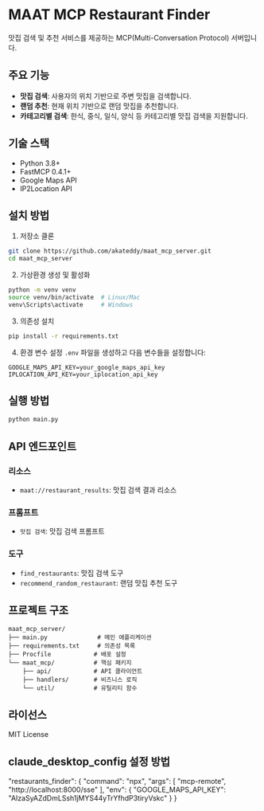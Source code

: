 # MAAT MCP Restaurant Finder

맛집 검색 및 추천 서비스를 제공하는 MCP(Multi-Conversation Protocol) 서버입니다.

## 주요 기능

- **맛집 검색**: 사용자의 위치 기반으로 주변 맛집을 검색합니다.
- **랜덤 추천**: 현재 위치 기반으로 랜덤 맛집을 추천합니다.
- **카테고리별 검색**: 한식, 중식, 일식, 양식 등 카테고리별 맛집 검색을 지원합니다.

## 기술 스택

- Python 3.8+
- FastMCP 0.4.1+
- Google Maps API
- IP2Location API

## 설치 방법

1. 저장소 클론
```bash
git clone https://github.com/akateddy/maat_mcp_server.git
cd maat_mcp_server
```

2. 가상환경 생성 및 활성화
```bash
python -m venv venv
source venv/bin/activate  # Linux/Mac
venv\Scripts\activate     # Windows
```

3. 의존성 설치
```bash
pip install -r requirements.txt
```

4. 환경 변수 설정
`.env` 파일을 생성하고 다음 변수들을 설정합니다:
```
GOOGLE_MAPS_API_KEY=your_google_maps_api_key
IPLOCATION_API_KEY=your_iplocation_api_key
```

## 실행 방법

```bash
python main.py
```

## API 엔드포인트

### 리소스
- `maat://restaurant_results`: 맛집 검색 결과 리소스

### 프롬프트
- `맛집 검색`: 맛집 검색 프롬프트

### 도구
- `find_restaurants`: 맛집 검색 도구
- `recommend_random_restaurant`: 랜덤 맛집 추천 도구

## 프로젝트 구조

```
maat_mcp_server/
├── main.py              # 메인 애플리케이션
├── requirements.txt     # 의존성 목록
├── Procfile            # 배포 설정
└── maat_mcp/           # 핵심 패키지
    ├── api/            # API 클라이언트
    ├── handlers/       # 비즈니스 로직
    └── util/           # 유틸리티 함수
```

## 라이선스

MIT License 

## claude_desktop_config 설정 방법
"restaurants_finder": {
      "command": "npx",
      "args": [
		"mcp-remote",
        "http://localhost:8000/sse"
      ],
  	  "env": {
  		  "GOOGLE_MAPS_API_KEY": "AIzaSyAZdDmLSsh1jMYS44yTrYfhdP3tiryVskc"
  	  }
    }